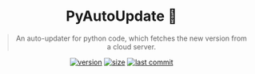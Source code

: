 <div align="center">
  
  # PyAutoUpdate 🎉
  
  > An auto-updater for python code, which fetches the new version from a cloud server.

  [![version](https://img.shields.io/github/v/release/Theta69/PyAutoUpdate?include_prereleases)]()
  [![size](https://img.shields.io/github/languages/code-size/Theta69/PyAutoUpdate)]()
  [![last commit](https://img.shields.io/github/last-commit/Theta69/PyAutoUpdate)]()
  
</div>

<!-- # How it works 🤯

> When you run `main.py`, **updater.py**/*Update()* gets called. Updater then uses **main.py**/*getVersion()* to get the installed version and compares it to the newest available version (which it gets from the JSON paste). If there is a new version available, it downloads it.

# Instructions 🤔

1. Make a pastebin json containing the new version metadata.<br>
You will have to update this every time you release a new version.

```json
{
 "newest": 1.1,
 "download": "https://URL/main.py"
}
```

2. Copy the pastebin raw url (*add "/raw/" before the code*) and add it inside `updater.py`;
3. Fix versions or other information in the code to your liking;
4. Implement *updater.py* and the code from *main.py* inside your python script;
5. Test the code and fix it if something doesn't work.
-->
